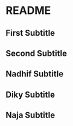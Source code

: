 # README

## First Subtitle

## Second Subtitle

## Nadhif Subtitle

## Diky Subtitle

## Naja Subtitle
